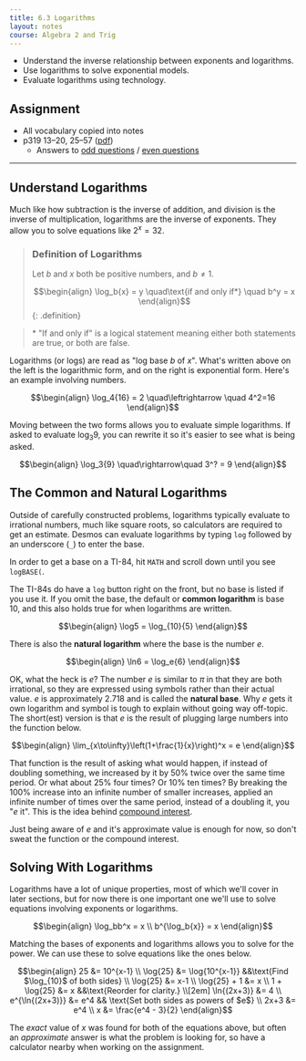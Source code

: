 ```yaml
---
title: 6.3 Logarithms
layout: notes
course: Algebra 2 and Trig
---
```


- Understand the inverse relationship between exponents and logarithms.
- Use logarithms to solve exponential models.
- Evaluate logarithms using technology.

## Assignment

- All vocabulary copied into notes
- p319 13–20, 25–57 ([pdf](./pdf/alg2-practice-0603.pdf))
  - Answers to [odd questions](../misc/alg2-odd-answers.pdf) / [even questions](../misc/alg2-even-answers.pdf)

---

## Understand Logarithms

Much like how subtraction is the inverse of addition, and division is the inverse of multiplication, logarithms are the inverse of exponents. They allow you to solve equations like ${2^x}=32$.

> ### Definition of Logarithms
>
> Let $b$ and $x$ both be positive numbers, and $b\neq1$.
>
> $$\begin{align}
> \log_b{x} = y \quad\text{if and only if*} \quad b^y = x
> \end{align}$$
{: .definition}

> \* "If and only if" is a logical statement meaning either both statements are true, or both are false.

Logarithms (or logs) are read as "log base $b$ of $x$". What's written above on the left is the logarithmic form, and on the right is exponential form. Here's an example involving numbers.

$$\begin{align}
\log_4{16} = 2 \quad\leftrightarrow \quad 4^2=16
\end{align}$$

Moving between the two forms allows you to evaluate simple logarithms. If asked to evaluate $\log_3{9}$, you can rewrite it so it's easier to see what is being asked.

$$\begin{align}
\log_3{9} \quad\rightarrow\quad 3^? = 9
\end{align}$$

## The Common and Natural Logarithms

Outside of carefully constructed problems, logarithms typically evaluate to irrational numbers, much like square roots, so calculators are required to get an estimate. Desmos can evaluate logarithms by typing `log` followed by an underscore (`_`) to enter the base.

In order to get a base on a TI-84, hit `MATH` and scroll down until you see `logBASE(`.

The TI-84s do have a `log` button right on the front, but no base is listed if you use it. If you omit the base, the default or **common logarithm** is base $10$, and this also holds true for when logarithms are written.

$$\begin{align}
\log5 = \log_{10}{5}
\end{align}$$

There is also the **natural logarithm** where the base is the number $e$.

$$\begin{align}
\ln6 = \log_e{6}
\end{align}$$

OK, what the heck is $e$? The number $e$ is similar to $\pi$ in that they are both irrational, so they are expressed using symbols rather than their actual value. $e$ is approximately $2.718$ and is called the **natural base**. Why $e$ gets it own logarithm and symbol is tough to explain without going way off-topic. The short(est) version is that $e$ is the result of plugging large numbers into the function below.

$$\begin{align}
\lim_{x\to\infty}\left(1+\frac{1}{x}\right)^x = e
\end{align}$$

That function is the result of asking what would happen, if instead of doubling something, we increased by it by $50\%$ twice over the same time period. Or what about $25\%$ four times? Or $10\%$ ten times? By breaking the $100\%$ increase into an infinite number of smaller increases, applied an infinite number of times over the same period, instead of a doubling it, you "$e$ it". This is the idea behind [compound interest](https://en.wikipedia.org/wiki/E_(mathematical_constant)#Compound_interest).

Just being aware of $e$ and it's approximate value is enough for now, so don't sweat the function or the compound interest.

## Solving With Logarithms

Logarithms have a lot of unique properties, most of which we'll cover in later sections, but for now there is one important one we'll use to solve equations involving exponents or logarithms.

$$\begin{align}
\log_bb^x = x \\
b^{\log_b{x}} = x
\end{align}$$

Matching the bases of exponents and logarithms allows you to solve for the power. We can use these to solve equations like the ones below.

$$\begin{align}
25 &= 10^{x-1} \\
\log{25} &= \log{10^{x-1}} &&\text{Find $\log_{10}$ of both sides} \\
\log{25} &= x-1 \\
\log{25} + 1 &= x \\
1 + \log{25} &= x &&\text{Reorder for clarity.} \\[2em]
\ln{(2x+3)} &= 4 \\
e^{\ln{(2x+3)}} &= e^4 && \text{Set both sides as powers of $e$} \\
2x+3 &= e^4 \\
x &= \frac{e^4 - 3}{2}
\end{align}$$

The *exact* value of $x$ was found for both of the equations above, but often an *approximate* answer is what the problem is looking for, so have a calculator nearby when working on the assignment.
